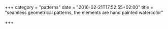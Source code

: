 +++
category = "patterns"
date = "2016-02-21T17:52:55+02:00"
title = "seamless geometrical patterns, the elements are hand painted watercolor"

+++
